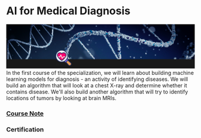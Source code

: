 # AI for Medical Diagnosis
![](./images/banner.png)
In the first course of the specialization, we will learn about building machine learning models for diagnosis - an activity of identifying diseases. We will build an algorithm that will look at a chest X-ray and determine whether it contains disease. We'll also build another algorithm that will try to identify locations of tumors by looking at brain MRIs.

### [Course Note](https://khoaguin.notion.site/AI-for-Medical-Diagnosis-8839c4e7f6884f73bd9227acbcbb8895)

### Certification